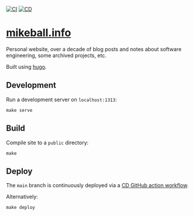 [![CI](https://github.com/mdb/mikeball.info/workflows/CI/badge.svg)](https://github.com/mdb/mikeball.info/actions?query=workflow%3ACI) [![CD](https://github.com/mdb/mikeball.info/workflows/CD/badge.svg)](https://github.com/mdb/mikeball.info/actions?query=workflow%3ACD)

# [mikeball.info](http://mikeball.info)

Personal website, over a decade of blog posts and notes about software engineering, some archived projects, etc.

Built using [hugo](https://gohugo.io).

## Development

Run a development server on `localhost:1313`:

```
make serve
```

## Build

Compile site to a `public` directory:

```
make
```

## Deploy

The `main` branch is continuously deployed via a [CD GitHub action workflow](https://github.com/mdb/mikeball.info/actions?query=workflow%3ACD).

Alternatively:

```
make deploy
```

